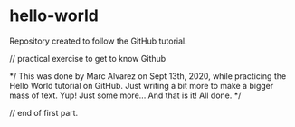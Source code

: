 # hello-world
Repository created to follow the GitHub tutorial.

// practical exercise to get to know Github

*/ This was done by Marc Alvarez on Sept 13th, 2020, while practicing the Hello World tutorial on GitHub.
Just writing a bit more to make a bigger mass of text.
Yup!
Just some more...
And that is it!
All done. */

// end of first part.
